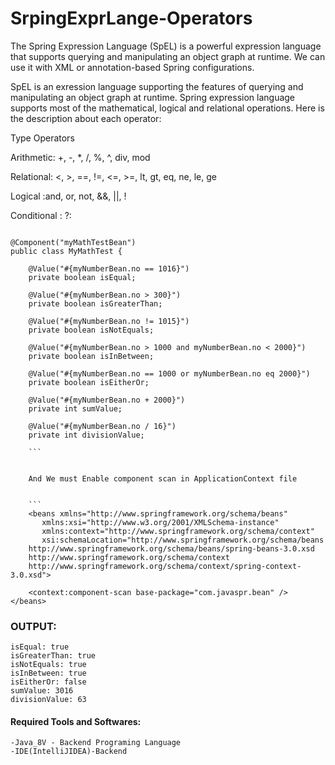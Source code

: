# SrpingExprLange-Operators
The Spring Expression Language (SpEL) is a powerful expression language that supports querying and manipulating an object graph at runtime. We can use it with XML or annotation-based Spring configurations.


SpEL is an exression language supporting the features of querying and manipulating an object graph at runtime.
Spring expression language supports most of the mathematical, logical and relational operations. Here is the description about each operator:

Type	       Operators

Arithmetic:	+, -, *, /, %, ^, div, mod

Relational:	<, >, ==, !=, <=, >=, lt, gt, eq, ne, le, ge

Logical	:and, or, not, &&, ||, !

Conditional	: ?:

```

@Component("myMathTestBean")
public class MyMathTest {

    @Value("#{myNumberBean.no == 1016}")
    private boolean isEqual;

    @Value("#{myNumberBean.no > 300}")
    private boolean isGreaterThan;

    @Value("#{myNumberBean.no != 1015}")
    private boolean isNotEquals;

    @Value("#{myNumberBean.no > 1000 and myNumberBean.no < 2000}")
    private boolean isInBetween;

    @Value("#{myNumberBean.no == 1000 or myNumberBean.no eq 2000}")
    private boolean isEitherOr;

    @Value("#{myNumberBean.no + 2000}")
    private int sumValue;

    @Value("#{myNumberBean.no / 16}")
    private int divisionValue;
    
    ```
    
    
    And We must Enable component scan in ApplicationContext file
    
    
    ```
    <beans xmlns="http://www.springframework.org/schema/beans"
       xmlns:xsi="http://www.w3.org/2001/XMLSchema-instance"
       xmlns:context="http://www.springframework.org/schema/context"
       xsi:schemaLocation="http://www.springframework.org/schema/beans
    http://www.springframework.org/schema/beans/spring-beans-3.0.xsd
    http://www.springframework.org/schema/context
    http://www.springframework.org/schema/context/spring-context-3.0.xsd">

    <context:component-scan base-package="com.javaspr.bean" />
</beans>
````
### OUTPUT:
```
isEqual: true
isGreaterThan: true
isNotEquals: true
isInBetween: true
isEitherOr: false
sumValue: 3016
divisionValue: 63
```
#### Required Tools and Softwares:
```
-Java_8V - Backend Programing Language
-IDE(IntelliJIDEA)-Backend
```

    
    



